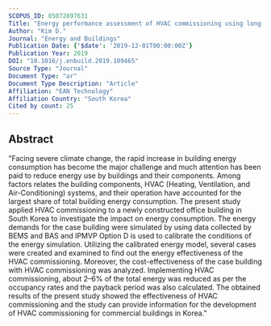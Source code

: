 ```yaml
---
SCOPUS_ID: 85072897631
Title: "Energy performance assessment of HVAC commissioning using long-term monitoring data: A case study of the newly built office building in South Korea"
Author: "Kim D."
Journal: "Energy and Buildings"
Publication Date: {'$date': '2019-12-01T00:00:00Z'}
Publication Year: 2019
DOI: "10.1016/j.enbuild.2019.109465"
Source Type: "Journal"
Document Type: "ar"
Document Type Description: "Article"
Affiliation: "EAN Technology"
Affiliation Country: "South Korea"
Cited by count: 25
---
```


## Abstract
"Facing severe climate change, the rapid increase in building energy consumption has become the major challenge and much attention has been paid to reduce energy use by buildings and their components. Among factors relates the building components, HVAC (Heating, Ventilation, and Air-Conditioning) systems, and their operation have accounted for the largest share of total building energy consumption. The present study applied HVAC commissioning to a newly constructed office building in South Korea to investigate the impact on energy consumption. The energy demands for the case building were simulated by using data collected by BEMS and BAS and IPMVP Option D is used to calibrate the conditions of the energy simulation. Utilizing the calibrated energy model, several cases were created and examined to find out the energy effectiveness of the HVAC commissioning. Moreover, the cost-effectiveness of the case building with HVAC commissioning was analyzed. Implementing HVAC commissioning, about 2–6% of the total energy was reduced as per the occupancy rates and the payback period was also calculated. The obtained results of the present study showed the effectiveness of HVAC commissioning and the study can provide information for the development of HVAC commissioning for commercial buildings in Korea."
